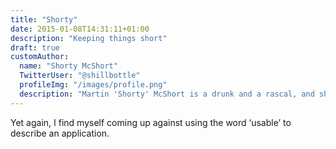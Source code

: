 ```yaml
---
title: "Shorty"
date: 2015-01-08T14:31:11+01:00
description: "Keeping things short"
draft: true
customAuthor:
  name: "Shorty McShort"
  TwitterUser: "@shillbottle"
  profileImg: "/images/profile.png"
  description: "Martin 'Shorty' McShort is a drunk and a rascal, and should not be trusted"
---
```


Yet again, I find myself coming up against using the word ‘usable’ to describe an application.